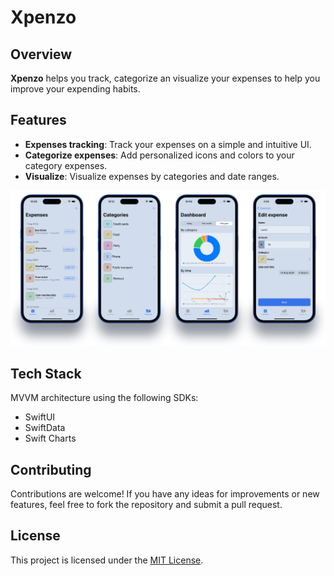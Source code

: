 # Xpenzo

## Overview

**Xpenzo** helps you track, categorize an visualize your expenses to help you improve your expending habits.

## Features

- **Expenses tracking**: Track your expenses on a simple and intuitive UI.
- **Categorize expenses**: Add personalized icons and colors to your category expenses.
- **Visualize**: Visualize expenses by categories and date ranges.


![Screenshots](readme_assets/screenshots.png)

## Tech Stack

MVVM architecture using the following SDKs:

- SwiftUI
- SwiftData
- Swift Charts

## Contributing

Contributions are welcome! If you have any ideas for improvements or new features, feel free to fork the repository and submit a pull request.

## License

This project is licensed under the [MIT License](LICENSE.txt).